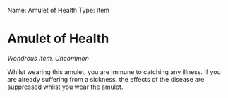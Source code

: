 Name: Amulet of Health
Type: Item

# Amulet of Health
_Wondrous Item, Uncommon_

Whilst wearing this amulet, you are immune to catching any illness. If you are already suffering from a sickness, the effects of the disease are suppressed whilst you wear the amulet.